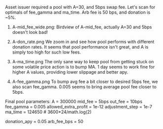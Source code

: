 Asset issuer required a pool with A=30, and 5bps swap fee. Let's scan for optimals of fee_gamma and ma_time. Arb fee is 50 bps, and donation is ~5%.

1. A-mid_fee_wide.png: Birdview of A-mid_fee, actually A=30 and 5bps doesn't look bad!

2. A-don_rate.png
We zoom in and see how pool performs with different donation rates. It seems that pool performance isn't great, and A is simply too high for such low fees. 

3. A-ma_time.png
The only sane way to keep pool from getting stuck on some volatile price action is to bump MA. 1 day seems to work fine for higher A values, providing lower slippage and better apy.

4. A-fee_gamma.png
To bump avg fee a bit closer to desired 5bps fee, we also scan fee_gamma. 0.005 seems to bring average pool fee closer to 5bps.

Final pool parameters:
A = 300000
mid_fee = 5bps
out_fee = 10bps
fee_gamma = 0.005
allowed_extra_profit = 1e-12
adjustment_step = 1e-7
ma_time = 124650 # 3600*24/math.log(2)

donation_apy = 0.05
arb_fee_bps = 50